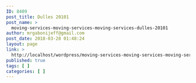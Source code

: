 ```yaml
---
ID: 8409
post_title: Dulles 20101
post_name: >
  moving-services-moving-services-moving-services-dulles-20101
author: mrgabonijeff@gmail.com
post_date: 2018-03-28 01:48:24
layout: page
link: >
  http://localhost/wordpress/moving-services-moving-services-moving-services-dulles-20101/
published: true
tags: [ ]
categories: [ ]
---
```

